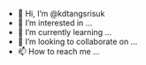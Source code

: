 - 👋 Hi, I’m @kdtangsrisuk
- 👀 I’m interested in ...
- 🌱 I’m currently learning ...
- 💞️ I’m looking to collaborate on ...
- 📫 How to reach me ...

<!---
kdtangsrisuk/kdtangsrisuk is a ✨ special ✨ repository because its `README.md` (this file) appears on your GitHub profile.
You can click the Preview link to take a look at your changes.
--->
